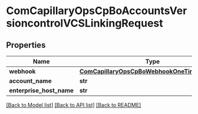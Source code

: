 # ComCapillaryOpsCpBoAccountsVersioncontrolVCSLinkingRequest

## Properties
Name | Type | Description | Notes
------------ | ------------- | ------------- | -------------
**webhook** | [**ComCapillaryOpsCpBoWebhookOneTimeWebhook**](ComCapillaryOpsCpBoWebhookOneTimeWebhook.md) |  | [optional] 
**account_name** | **str** |  | [optional] 
**enterprise_host_name** | **str** |  | [optional] 

[[Back to Model list]](../README.md#documentation-for-models) [[Back to API list]](../README.md#documentation-for-api-endpoints) [[Back to README]](../README.md)

